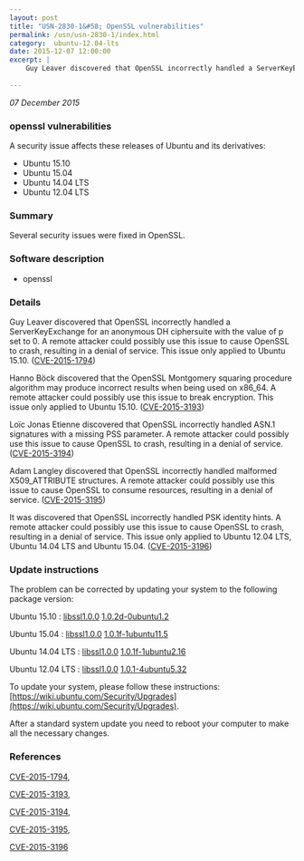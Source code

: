 ```yaml
---
layout: post
title: "USN-2830-1&#58; OpenSSL vulnerabilities"
permalink: /usn/usn-2830-1/index.html
category:  ubuntu-12.04-lts
date: 2015-12-07 12:00:00
excerpt: |
    Guy Leaver discovered that OpenSSL incorrectly handled a ServerKeyExchange for an anonymous DH ciphersuite with the value of p set to 0. A remote attacker could possibly use this issue to cause OpenSSL to crash, resulting in a denial of service. This issue only applied to Ubuntu 15.10. ([CVE-2015-1794](http://people.ubuntu.com/~ubuntu-security/cve/CVE-2015-1794))
    
--- 
```

 
 

*07 December 2015*

### openssl vulnerabilities

A security issue affects these releases of Ubuntu and its derivatives:

* Ubuntu 15.10
* Ubuntu 15.04
* Ubuntu 14.04 LTS
* Ubuntu 12.04 LTS

### Summary

Several security issues were fixed in OpenSSL. 

### Software description

* openssl 

### Details

Guy Leaver discovered that OpenSSL incorrectly handled a ServerKeyExchange for an anonymous DH ciphersuite with the value of p set to 0. A remote attacker could possibly use this issue to cause OpenSSL to crash, resulting in a denial of service. This issue only applied to Ubuntu 15.10. ([CVE-2015-1794](http://people.ubuntu.com/~ubuntu-security/cve/CVE-2015-1794))

Hanno Böck discovered that the OpenSSL Montgomery squaring procedure algorithm may produce incorrect results when being used on x86_64. A remote attacker could possibly use this issue to break encryption. This issue only applied to Ubuntu 15.10. ([CVE-2015-3193](http://people.ubuntu.com/~ubuntu-security/cve/CVE-2015-3193))

Loïc Jonas Etienne discovered that OpenSSL incorrectly handled ASN.1 signatures with a missing PSS parameter. A remote attacker could possibly use this issue to cause OpenSSL to crash, resulting in a denial of service. ([CVE-2015-3194](http://people.ubuntu.com/~ubuntu-security/cve/CVE-2015-3194))

Adam Langley discovered that OpenSSL incorrectly handled malformed X509_ATTRIBUTE structures. A remote attacker could possibly use this issue to cause OpenSSL to consume resources, resulting in a denial of service. ([CVE-2015-3195](http://people.ubuntu.com/~ubuntu-security/cve/CVE-2015-3195))

It was discovered that OpenSSL incorrectly handled PSK identity hints. A remote attacker could possibly use this issue to cause OpenSSL to crash, resulting in a denial of service. This issue only applied to Ubuntu 12.04 LTS, Ubuntu 14.04 LTS and Ubuntu 15.04. ([CVE-2015-3196](http://people.ubuntu.com/~ubuntu-security/cve/CVE-2015-3196)) 

### Update instructions

The problem can be corrected by updating your system to the following package version:

Ubuntu 15.10
 : [libssl1.0.0](https://launchpad.net/ubuntu/+source/openssl) <span> [1.0.2d-0ubuntu1.2](https://launchpad.net/ubuntu/+source/openssl/1.0.2d-0ubuntu1.2) </span> 

Ubuntu 15.04
 : [libssl1.0.0](https://launchpad.net/ubuntu/+source/openssl) <span> [1.0.1f-1ubuntu11.5](https://launchpad.net/ubuntu/+source/openssl/1.0.1f-1ubuntu11.5) </span> 

Ubuntu 14.04 LTS
 : [libssl1.0.0](https://launchpad.net/ubuntu/+source/openssl) <span> [1.0.1f-1ubuntu2.16](https://launchpad.net/ubuntu/+source/openssl/1.0.1f-1ubuntu2.16) </span> 

Ubuntu 12.04 LTS
 : [libssl1.0.0](https://launchpad.net/ubuntu/+source/openssl) <span> [1.0.1-4ubuntu5.32](https://launchpad.net/ubuntu/+source/openssl/1.0.1-4ubuntu5.32) </span> 

To update your system, please follow these instructions: [https://wiki.ubuntu.com/Security/Upgrades](https://wiki.ubuntu.com/Security/Upgrades).

After a standard system update you need to reboot your computer to make all the necessary changes. 

### References

 
 [CVE-2015-1794](http://people.ubuntu.com/~ubuntu-security/cve/CVE-2015-1794), 

 [CVE-2015-3193](http://people.ubuntu.com/~ubuntu-security/cve/CVE-2015-3193), 

 [CVE-2015-3194](http://people.ubuntu.com/~ubuntu-security/cve/CVE-2015-3194), 

 [CVE-2015-3195](http://people.ubuntu.com/~ubuntu-security/cve/CVE-2015-3195), 

 [CVE-2015-3196](http://people.ubuntu.com/~ubuntu-security/cve/CVE-2015-3196)
 

